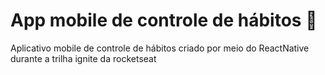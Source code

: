 # App mobile de controle de hábitos 📱
Aplicativo mobile de controle de hábitos criado por meio do ReactNative durante a trilha ignite da rocketseat
